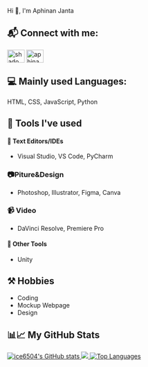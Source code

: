 Hi 👋,
I'm Aphinan Janta


## 📬 Connect with me:
<a href="https://www.facebook.com/Aphinan6504/" target="blank"><img align="center" src="https://raw.githubusercontent.com/rahuldkjain/github-profile-readme-generator/master/src/images/icons/Social/facebook.svg" alt="shadowtak" height="30" width="40" /></a>
<a href="https://instagram.com/aphinan6504" target="blank"><img align="center" src="https://raw.githubusercontent.com/rahuldkjain/github-profile-readme-generator/master/src/images/icons/Social/instagram.svg" alt="aphinan6504" height="30" width="40" /></a>
</p>

## 💻 Mainly used Languages:
HTML, CSS, JavaScript, Python 

## 🧰 Tools I've used
#### 📑 Text Editors/IDEs
- Visual Studio, VS Code, PyCharm
### 📷Piture&Design
- Photoshop, Illustrator, Figma, Canva
### 📹 Video
- DaVinci Resolve, Premiere Pro
#### 📰 Other Tools
- Unity


## ⚒ Hobbies
- Coding
- Mockup Webpage
- Design


## 📊📈 My GitHub Stats
                  
<a href="http://www.github.com/ice6504">
    <img src="https://github-readme-stats.vercel.app/api?username=ice6504&show_icons=true&hide=&count_private=true&title_color=3382ed&text_color=ffffff&icon_color=3382ed&bg_color=1c1917&hide_border=true&show_icons=true" alt="ice6504's GitHub stats" />
</a>

<a href="http://www.github.com/ice6504">
    <img src="https://github-readme-streak-stats.herokuapp.com/?user=ice6504&stroke=ffffff&background=1c1917&ring=3382ed&fire=3382ed&currStreakNum=ffffff&currStreakLabel=3382ed&sideNums=ffffff&sideLabels=ffffff&dates=ffffff&hide_border=true" />
</a>

<a href="https://github.com/ice6504" align="left">
    <img src="https://github-readme-stats.vercel.app/api/top-langs/?username=ice6504&langs_count=10&title_color=3382ed&text_color=ffffff&icon_color=3382ed&bg_color=1c1917&hide_border=true&locale=en&custom_title=Top%20%Languages" alt="Top Languages" />
</a>